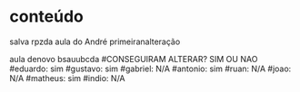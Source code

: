 # conteúdo 
 salva rpzda
  aula do André
   primeiranalteração

   aula denovo
  bsauubcda
 #CONSEGUIRAM ALTERAR? SIM OU NAO
 #eduardo: sim
 #gustavo: sim 
 #gabriel: N/A
 #antonio: sim
 #ruan: N/A
 #joao: N/A
 #matheus: sim
 #indio: N/A
